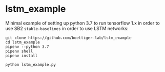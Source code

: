 # lstm_example

Minimal example of setting up python 3.7 to run tensorflow 1.x in order to use SB2 `stable-baselines` in order to use LSTM networks:

```
git clone https://github.com/boettiger-lab/lstm_example
cd lstm_example
pipenv --python 3.7
pipenv shell
pipenv install

python lstm_example.py
```

